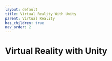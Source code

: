 ```yaml
---
layout: default
title: Virtual Reality With Unity
parent: Virtual Reality
has_children: true
nav_order: 2
---
```

# Virtual Reality with Unity